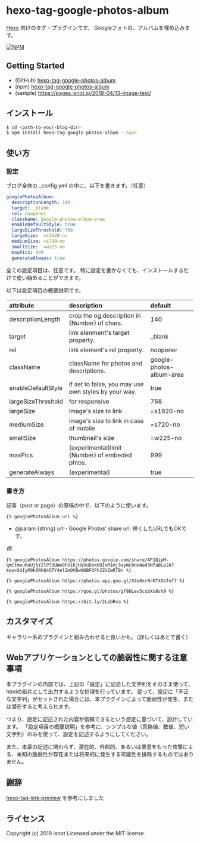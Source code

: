 # hexo-tag-google-photos-album

[Hexo](https://hexo.io/) 向けのタグ・プラグインです。
Googleフォトの、アルバムを埋め込みます。

[![NPM](https://nodei.co/npm/hexo-tag-google-photos-album.png)](https://nodei.co/npm/hexo-tag-google-photos-album/)

## Getting Started

* (GitHub) [hexo-tag-google-photos-album](https://github.com/isnot/hexo-tag-google-photos-album)
* (npm) [hexo-tag-google-photos-album](https://www.npmjs.com/package/hexo-tag-google-photos-album)
* (sample) https://pages.isnot.jp/2019-04/13-image-test/

## インストール

```bash
$ cd <path-to-your-blog-dir>
$ npm install hexo-tag-google-photos-album --save
```

## 使い方

### 設定

ブログ全体の \_config.yml の中に、以下を書きます。（任意）

```yaml
googlePhotosAlbum:
  descriptionLength: 140
  target: _blank
  rel: noopener
  className: google-photos-album-area
  enableDefaultStyle: true
  largeSizeThreshold: 768
  largeSize:  =s1920-no
  mediumSize: =s720-no
  smallSize:  =w225-no
  maxPics: 999
  generateAlways: true
```

全ての設定項目は、任意です。
特に設定を書かなくても、インストールするだけで使い始めることができます。

以下は設定項目の概要説明です。

| attribute         | description                                | default |
|:-----------------|:------------------------------------------|:-------|
| descriptionLength  | crop the og:description in {Number} of chars. | 140    |
| target            | link elenment's target property.             | \_blank |
| rel               | link element's rel property.                | noopener |
| className         | className for photos and descriptions.        | google-photos-album-area |
| enableDefaultStyle | if set to false, you may use own styles by your way. | true |
| largeSizeThreshold | for responsive                              | 768 |
| largeSize         | image's size to link                         | =s1920-no |
| mediumSize        | image's size to link in case of mobile        | =s720-no |
| smallSize         | thumbnail's size                             | =w225-no |
| maxPics           | (experimental)limit {Number} of embeded phtos. | 999   |
| generateAlways     | (experimental)                              | true |

### 書き方

記事（post or page）の原稿の中で、以下のように使います。

```
{% googlePhotosAlbum url %}
```

- @param {string} url - Google Photos' share url.
  短くしたURLでもOKです。

*例*
```
{% googlePhotosAlbum https://photos.google.com/share/AF1QipM-qmCtmxuhoUj5Y2lP7OUWe9FH1KjHqVuDokH9IxM1mj3ayWcbHxNa43NfaBLe2A?key=SUIyM0k0RkQ4OTY4elZmQVBwNDBFOFhJZVZwRTBn %}

{% googlePhotosAlbum https://photos.app.goo.gl/X4sHxrNrKTXXbTef7 %}

{% googlePhotosAlbum https://goo.gl/photos/gf86Lev5csbXs8sh9 %}

{% googlePhotosAlbum https://bit.ly/2LebRva %}

```

## カスタマイズ

ギャラリー系のプラグインと組み合わせると良いかも。（詳しくはあとで書く）

## Webアプリケーションとしての脆弱性に関する注意事項

本プラグインの内部では、上記の「設定」に記述した文字列をそのまま使って、htmlの断片として出力するような処理を行っています。
従って、設定に「不正な文字列」がセットされた場合には、本プラグインによって脆弱性が発生、または潜在すると考えられます。

つまり、設定に記述された内容が信頼できるという想定に基づいて、設計しています。
「設定項目の概要説明」を参考に、シンプルな値（真偽値、数値、短い文字列）のみを使って、設定を記述するようにしてください。

また、本章の記述に関わらず、潜在的、外部的、あるいは悪意をもった攻撃による、未知の脆弱性が存在または将来的に発生する可能性を排除するものではありません。

## 謝辞

[hexo-tag-link-preview](https://www.npmjs.com/package/hexo-tag-link-preview) を参考にしました

## ライセンス

Copyright (c) 2019 isnot
Licensed under the MIT license.
